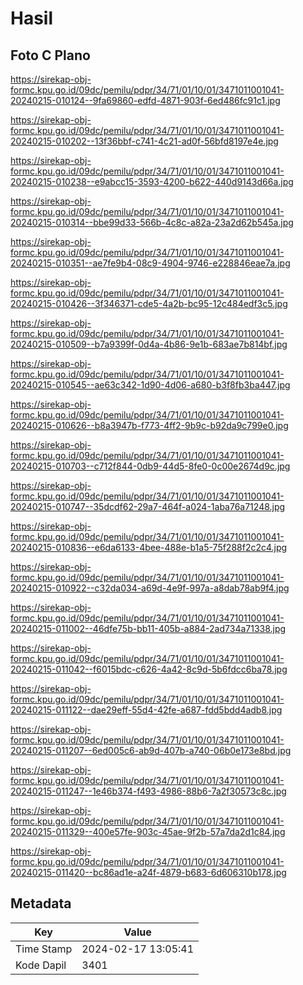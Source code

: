 # Hasil

## Foto C Plano

https://sirekap-obj-formc.kpu.go.id/09dc/pemilu/pdpr/34/71/01/10/01/3471011001041-20240215-010124--9fa69860-edfd-4871-903f-6ed486fc91c1.jpg

https://sirekap-obj-formc.kpu.go.id/09dc/pemilu/pdpr/34/71/01/10/01/3471011001041-20240215-010202--13f36bbf-c741-4c21-ad0f-56bfd8197e4e.jpg

https://sirekap-obj-formc.kpu.go.id/09dc/pemilu/pdpr/34/71/01/10/01/3471011001041-20240215-010238--e9abcc15-3593-4200-b622-440d9143d66a.jpg

https://sirekap-obj-formc.kpu.go.id/09dc/pemilu/pdpr/34/71/01/10/01/3471011001041-20240215-010314--bbe99d33-566b-4c8c-a82a-23a2d62b545a.jpg

https://sirekap-obj-formc.kpu.go.id/09dc/pemilu/pdpr/34/71/01/10/01/3471011001041-20240215-010351--ae7fe9b4-08c9-4904-9746-e228846eae7a.jpg

https://sirekap-obj-formc.kpu.go.id/09dc/pemilu/pdpr/34/71/01/10/01/3471011001041-20240215-010426--3f346371-cde5-4a2b-bc95-12c484edf3c5.jpg

https://sirekap-obj-formc.kpu.go.id/09dc/pemilu/pdpr/34/71/01/10/01/3471011001041-20240215-010509--b7a9399f-0d4a-4b86-9e1b-683ae7b814bf.jpg

https://sirekap-obj-formc.kpu.go.id/09dc/pemilu/pdpr/34/71/01/10/01/3471011001041-20240215-010545--ae63c342-1d90-4d06-a680-b3f8fb3ba447.jpg

https://sirekap-obj-formc.kpu.go.id/09dc/pemilu/pdpr/34/71/01/10/01/3471011001041-20240215-010626--b8a3947b-f773-4ff2-9b9c-b92da9c799e0.jpg

https://sirekap-obj-formc.kpu.go.id/09dc/pemilu/pdpr/34/71/01/10/01/3471011001041-20240215-010703--c712f844-0db9-44d5-8fe0-0c00e2674d9c.jpg

https://sirekap-obj-formc.kpu.go.id/09dc/pemilu/pdpr/34/71/01/10/01/3471011001041-20240215-010747--35dcdf62-29a7-464f-a024-1aba76a71248.jpg

https://sirekap-obj-formc.kpu.go.id/09dc/pemilu/pdpr/34/71/01/10/01/3471011001041-20240215-010836--e6da6133-4bee-488e-b1a5-75f288f2c2c4.jpg

https://sirekap-obj-formc.kpu.go.id/09dc/pemilu/pdpr/34/71/01/10/01/3471011001041-20240215-010922--c32da034-a69d-4e9f-997a-a8dab78ab9f4.jpg

https://sirekap-obj-formc.kpu.go.id/09dc/pemilu/pdpr/34/71/01/10/01/3471011001041-20240215-011002--46dfe75b-bb11-405b-a884-2ad734a71338.jpg

https://sirekap-obj-formc.kpu.go.id/09dc/pemilu/pdpr/34/71/01/10/01/3471011001041-20240215-011042--f6015bdc-c626-4a42-8c9d-5b6fdcc6ba78.jpg

https://sirekap-obj-formc.kpu.go.id/09dc/pemilu/pdpr/34/71/01/10/01/3471011001041-20240215-011122--dae29eff-55d4-42fe-a687-fdd5bdd4adb8.jpg

https://sirekap-obj-formc.kpu.go.id/09dc/pemilu/pdpr/34/71/01/10/01/3471011001041-20240215-011207--6ed005c6-ab9d-407b-a740-06b0e173e8bd.jpg

https://sirekap-obj-formc.kpu.go.id/09dc/pemilu/pdpr/34/71/01/10/01/3471011001041-20240215-011247--1e46b374-f493-4986-88b6-7a2f30573c8c.jpg

https://sirekap-obj-formc.kpu.go.id/09dc/pemilu/pdpr/34/71/01/10/01/3471011001041-20240215-011329--400e57fe-903c-45ae-9f2b-57a7da2d1c84.jpg

https://sirekap-obj-formc.kpu.go.id/09dc/pemilu/pdpr/34/71/01/10/01/3471011001041-20240215-011420--bc86ad1e-a24f-4879-b683-6d606310b178.jpg


## Metadata

| Key        | Value               |
| ---------- | ------------------- |
| Time Stamp | 2024-02-17 13:05:41 |
| Kode Dapil | 3401                |




